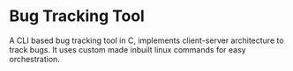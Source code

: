 # Bug Tracking Tool
A CLI based bug tracking tool in C, implements client-server architecture to track bugs. It uses custom made inbuilt linux commands for easy orchestration.
